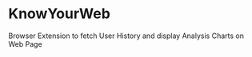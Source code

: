 KnowYourWeb
===========

Browser Extension to fetch User History and display Analysis Charts on Web Page
